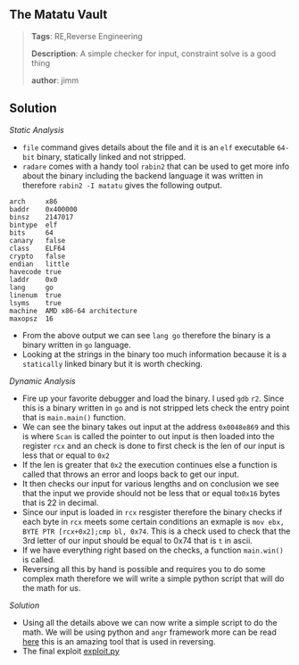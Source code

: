 ## The Matatu Vault

> **Tags**: RE,Reverse Engineering
>
> **Description**: A simple checker for input, constraint solve is a good thing
>
> **author**: jimm

## Solution
*Static Analysis*
* `file` command gives details about the file and it is an `elf` executable `64-bit` binary, statically linked and not stripped.
* `radare` comes with a handy tool `rabin2` that can be used to get more info about the binary including the backend language it was written in 
therefore `rabin2 -I matatu` gives the following output.
```
arch     x86
baddr    0x400000
binsz    2147017
bintype  elf
bits     64
canary   false
class    ELF64
crypto   false
endian   little
havecode true
laddr    0x0
lang     go
linenum  true
lsyms    true
machine  AMD x86-64 architecture
maxopsz  16

```
- From the above output we can see `lang go` therefore the binary is a binary written in `go` language. 
- Looking at the strings in the binary too much information because it is a `statically` linked binary but it is worth checking.

*Dynamic Analysis*

- Fire up your favorite debugger and load the binary. I used `gdb` `r2`. Since this is a binary written in `go` and is not stripped lets check the 
entry point that is `main.main()` function.
- We can see the binary takes out input at the address `0x0048e869` and this is where `Scan` is called the pointer to out input is then loaded into 
the register `rcx` and an check is done to first check is the len of our input is less that or equal to `0x2`
- If the len is greater that `0x2` the execution continues else a function is called that throws an error and loops back to get our input.
- It then checks our input for various lengths and on conclusion we see that the input we provide should not be less that or equal to`0x16` bytes
that is 22 in decimal.
- Since our input is loaded in `rcx` resgister therefore the binary checks if each byte in `rcx` meets some certain conditions an exmaple is 
`mov ebx, BYTE PTR [rcx+0x2];cmp bl, 0x74`. This is a check used to check that the 3rd letter of our input should be equal to 0x74 that is `t`
in ascii.
- If we have everything right based on the checks, a function `main.win()` is called.
- Reversing all this by hand is possible and requires you to do some complex math therefore we will write a simple python script that will do 
the math for us.

*Solution*

- Using all the details above we can now write a simple script to do the math. We will be using python and `angr` framework more can be read [here](https://angr.io)
this is an amazing tool that is used in reversing. 
- The final exploit [exploit.py](exploit.py)

